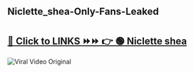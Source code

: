 
 ## Niclette_shea-Only-Fans-Leaked

# <h2><a href="https://clipsfans.com/Niclette_shea&ref=git">🔗 Click to LINKS ⏩⏩ 👉 🟢 Niclette shea </a></h2>

<a href="https://clipsfans.com/Niclette_shea&ref=git" rel="nofollow" data-target="animated-image.originalLink"><img src="https://i.ibb.co.com/xMMVF88/686577567.gif" alt="Viral Video Original" style="max-width: 100%; display: inline-block;" data-target="animated-image.originalImage"></a>
